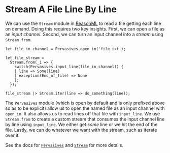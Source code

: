 # Stream A File Line By Line

We can use the `Stream` module in [ReasonML](https://reasonml.github.io/en)
to read a file getting each line on demand. Doing this requires two key
insights. First, we can open a file as an _input channel_. Second, we can
turn an input channel into a _stream_ using `Stream.from`.

```reason
let file_in_channel = Pervasives.open_in('file.txt');

let file_stream =
  Stream.from(_i => {
    switch(Pervasives.input_line(file_in_channel)) {
    | line => Some(line)
    | exception(End_of_file) => None
    };
  });

file_stream |> Stream.iter(line => do_something(line));
```

The `Pervasives` module (which is open by default and is only prefixed above
so as to be explicit) allow us to open the named file as an input channel
with `open_in`. It also allows us to read lines off that file with
`input_line`. We use `Stream.from` to create a custom stream that consumes
the input channel line by line using `input_line`. We either get _some_ line
or we hit the end of the file. Lastly, we can do whatever we want with the
stream, such as iterate over it.

See the docs for
[`Pervasives`](https://reasonml.github.io/api/Pervasives.html) and
[`Stream`](https://reasonml.github.io/api/Stream.html) for more details.
